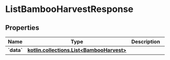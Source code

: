
# ListBambooHarvestResponse

## Properties
Name | Type | Description | Notes
------------ | ------------- | ------------- | -------------
**&#x60;data&#x60;** | [**kotlin.collections.List&lt;BambooHarvest&gt;**](BambooHarvest.md) |  | 



